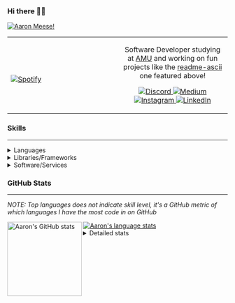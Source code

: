 ### Hi there 👋🏻
[![Aaron Meese!](https://user-images.githubusercontent.com/17814535/88975338-a2aabf00-d27f-11ea-963f-8a19608716b4.png)](https://github.com/ajmeese7/readme-ascii "README ASCII")

<!-- Modified from project here: https://github.com/novatorem/novatorem -->
<table width="100%"> 
  <tr>
  <td width="50%">
      
&nbsp; <br> [![Spotify](https://ajmeese7.vercel.app/api/spotify)](https://open.spotify.com/user/ajmeese)

  </td>
  <td width="50%">

<p align="center">
Software Developer studying at <a href="https://www.amu.apus.edu/">AMU</a> and working on fun 
projects like the <a href="https://github.com/ajmeese7/readme-ascii">readme-ascii</a> one featured above!
</p>
<p align="center">
  <a href="https://discord.gg/PxRTQg3">
    <img src="https://img.shields.io/badge/discord-ajmeese7%234835-369?style=flat-square&logo=discord&logoColor=white&color=purple" alt="Discord" title="Discord">
  </a>
  <a href="https://link.aaronmeese.com/medium">
    <img src="https://img.shields.io/badge/medium-ajmeese7-1DB954?style=flat-square&logo=medium&logoColor=white" alt="Medium" title="Medium">
  </a>
  <br />
  <a href="https://link.aaronmeese.com/instagram">
    <img src="https://img.shields.io/badge/instagram-ajmeese7-1DB954?style=flat-square&logo=instagram&logoColor=white&color=c13584" alt="Instagram" title="Instagram">
  </a>
  <a href="https://link.aaronmeese.com/linkedin">
    <img src="https://img.shields.io/badge/linkedIn-aaronmeese-1DB954?style=flat-square&logo=linkedin&logoColor=white&color=blue" alt="LinkedIn" title="LinkedIn">
  </a>
</p>
  </td>
  </table>

[//]: <> (The `&nbsp;` is to have Aphelion take up more space)

### Skills ###
----
<details>
<summary>Languages</summary>

+ JavaScript
+ HTML
+ CSS
    + [README ASCII](https://github.com/ajmeese7/readme-ascii)
+ PHP
    + [Coupon Booked](https://github.com/ajmeese7/coupon-booked)
    + [Steam Summary](https://github.com/ajmeese7/steam-summary)
+ Java
    + [BRCC Java](https://github.com/ajmeese7/brcc-java)
    + [Euler Problems](https://github.com/ajmeese7/euler-problems)

</details>
<details>
<summary>Libraries/Frameworks</summary>

+ NodeJS
    + [Snapchat Share](https://github.com/ajmeese7/snapchat-share)
    + [FRC Spreadsheets](https://github.com/ajmeese7/frc-spreadsheets)
+ Cordova
+ React Native
+ jQuery
+ Discord.js
    + [Spambot](https://github.com/ajmeese7/spambot)
    + [Automatic Reactions](https://github.com/ajmeese7/automatic-reactions)
    + [Multiple Reactions](https://github.com/ajmeese7/multiple-reactions)
    + [Galley Calls](https://github.com/ajmeese7/galley-calls)
    + [Tatsu Toolbox](https://github.com/ajmeese7/tatsu-toolbox)
+ Puppeteer
    + [README ASCII](https://github.com/ajmeese7/readme-ascii)
    + [Dynamic Page Retrieval](https://github.com/ajmeese7/dynamic-page-retrieval)
+ Nightmare.js
    + [Steam Queue Clicker](https://github.com/ajmeese7/steam-queue-clicker)
    + [Repbot](https://github.com/ajmeese7/repbot)
+ Express
    + [Galley Calls](https://github.com/ajmeese7/galley-calls)
+ pdf-lib
+ async

</details>
<details>
<summary>Software/Services</summary>

+ Wallpaper Engine
    + [Random Wallpaper](https://github.com/ajmeese7/random-wallpaper)
    + [Image of the Day](https://github.com/ajmeese7/image-of-the-day)
+ phpMyAdmin
+ cPanel
+ Cloudinary
+ Cloudflare Workers
+ Firefox Extensions
    + [Chess Next Move](https://github.com/ajmeese7/chess-next-move)
    + [Gmail Label Organizer](https://github.com/ajmeese7/gmail-label-organizer)
+ Google Analytics
+ Heroku
+ Nexmo
+ Twilio
    + [Galley Calls](https://github.com/ajmeese7/galley-calls)
+ Sonix
    + [Galley Calls](https://github.com/ajmeese7/galley-calls)
+ Auth0
+ OneSignal

</details>

### GitHub Stats ###
----
*NOTE: Top languages does not indicate skill level, it's a GitHub metric of which languages I have the most code in on GitHub*

<a href="https://profile-summary-for-github.com/user/ajmeese7">
  <img align="left" height="170px" src="https://github-readme-stats.vercel.app/api?username=ajmeese7&show_icons=true&line_height=27&count_private=true&include_all_commits=true" alt="Aaron's GitHub stats"/>
  <img src="https://github-readme-stats.vercel.app/api/top-langs/?username=ajmeese7&hide_langs_below=5&layout=compact" alt="Aaron's language stats"/>
</a>

<details>
<summary>Detailed stats</summary>

### :zap: Recent Activity
<!--START_SECTION:activity-->
1. ❗️ Opened issue [#4](https://github.com/ajmeese7/steam-summary/issues/4) in [ajmeese7/steam-summary](https://github.com/ajmeese7/steam-summary)
2. ❗️ Opened issue [#1404](https://github.com/dilame/instagram-private-api/issues/1404) in [dilame/instagram-private-api](https://github.com/dilame/instagram-private-api)
3. 🗣 Commented on [#169](https://github.com/jlobos/instagram-web-api/issues/169) in [jlobos/instagram-web-api](https://github.com/jlobos/instagram-web-api)
4. 🎉 Merged PR [#4](https://github.com/ajmeese7/snapchat-share/pull/4) in [ajmeese7/snapchat-share](https://github.com/ajmeese7/snapchat-share)
5. ❗️ Closed issue [#1](https://github.com/hellokellyworld/purejswatermark-js-example/issues/1) in [hellokellyworld/purejswatermark-js-example](https://github.com/hellokellyworld/purejswatermark-js-example)
<!--END_SECTION:activity-->

### 🧐 Waka Stats
<!--START_SECTION:waka-->
**🐱 My Github Data** 

> 🏆 122 Contributions in the Year 2021
 > 
> 📦 65.1 kB Used in Github's Storage 
 > 
> 🚫 Not Opted to Hire
 > 
> 📜 51 Public Repositories 
 > 
> 🔑 21 Private Repositories  
 > 
**I'm an Early 🐤** 

```text
🌞 Morning    309 commits    ████████░░░░░░░░░░░░░░░░░   34.03% 
🌆 Daytime    389 commits    ██████████░░░░░░░░░░░░░░░   42.84% 
🌃 Evening    200 commits    █████░░░░░░░░░░░░░░░░░░░░   22.03% 
🌙 Night      10 commits     ░░░░░░░░░░░░░░░░░░░░░░░░░   1.1%

```
📅 **I'm Most Productive on Saturday** 

```text
Monday       110 commits    ███░░░░░░░░░░░░░░░░░░░░░░   12.11% 
Tuesday      121 commits    ███░░░░░░░░░░░░░░░░░░░░░░   13.33% 
Wednesday    94 commits     ██░░░░░░░░░░░░░░░░░░░░░░░   10.35% 
Thursday     110 commits    ███░░░░░░░░░░░░░░░░░░░░░░   12.11% 
Friday       129 commits    ███░░░░░░░░░░░░░░░░░░░░░░   14.21% 
Saturday     176 commits    ████░░░░░░░░░░░░░░░░░░░░░   19.38% 
Sunday       168 commits    ████░░░░░░░░░░░░░░░░░░░░░   18.5%

```


📊 **This Week I Spent My Time On** 

```text
⌚︎ Time Zone: America/Chicago

💬 Programming Languages: 
JavaScript               4 hrs 43 mins       █████████████░░░░░░░░░░░░   55.2% 
HTML                     3 hrs 11 mins       █████████░░░░░░░░░░░░░░░░   37.27% 
CSS                      16 mins             ░░░░░░░░░░░░░░░░░░░░░░░░░   3.24% 
Other                    13 mins             ░░░░░░░░░░░░░░░░░░░░░░░░░   2.67% 
Markdown                 8 mins              ░░░░░░░░░░░░░░░░░░░░░░░░░   1.59%

🐱‍💻 Projects: 
social-dashboard         5 hrs 1 min         ██████████████░░░░░░░░░░░   58.77% 
_WebDev-College          3 hrs 28 mins       ██████████░░░░░░░░░░░░░░░   40.52% 
coupon-booked            3 mins              ░░░░░░░░░░░░░░░░░░░░░░░░░   0.69% 
react-portfolio-template 0 secs              ░░░░░░░░░░░░░░░░░░░░░░░░░   0.02%

```

**I Mostly Code in JavaScript** 

```text
JavaScript               30 repos            ██████████████░░░░░░░░░░░   57.69% 
HTML                     9 repos             ████░░░░░░░░░░░░░░░░░░░░░   17.31% 
Java                     4 repos             ██░░░░░░░░░░░░░░░░░░░░░░░   7.69% 
CSS                      3 repos             █░░░░░░░░░░░░░░░░░░░░░░░░   5.77% 
Python                   3 repos             █░░░░░░░░░░░░░░░░░░░░░░░░   5.77%

```



<!--END_SECTION:waka-->
</details>
